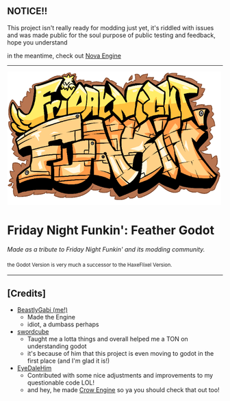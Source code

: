 ## NOTICE!!
This project isn't really ready for modding just yet, it's riddled with issues and was made public for the soul purpose of public testing and feedback, hope you understand

in the meantime, check out [Nova Engine](https://github.com/swordcube/NovaEngine-Godot-FNF)

-------------------------------------

<img src=".github/readme/logo.png" width=500 alignment="left" />

# Friday Night Funkin': Feather Godot
<em>Made as a tribute to Friday Night Funkin' and its modding community.</em>

<sub>the Godot Version is very much a successor to the HaxeFlixel Version.<sub>

-------------------------------------
## [Credits]

* [BeastlyGabi (me!)](https://twitter.com/BeastlyGabi)
    * Made the Engine
    * idiot, a dumbass perhaps
* [swordcube](https://twitter.com/swordcube)
    * Taught me a lotta things and overall helped me a TON on understanding godot
    * it's because of him that this project is even moving to godot in the first place (and I'm glad it is!)
* [EyeDaleHim](https://github.com/EyeDaleHim)
    * Contributed with some nice adjustments and improvements to my questionable code LOL!
    * and hey, he made [Crow Engine](https://github.com/EyeDaleHim/Crow-Engine) so ya you should check that out too!
